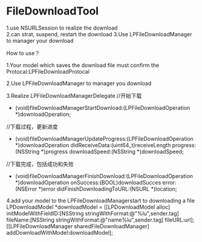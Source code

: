 # FileDownloadTool
1.use NSURLSession to realize the download  
2.can strat, suspend, restart the download
3.Use LPFileDownloadManager to manager your download


How to use？


1.Your model which saves the download file must confirm the Protocal:LPFileDownloadProtocal



2.Use LPFileDownloadManager to manager you download 



3.Realize LPFileDownloadManagerDelegate 
  //开始下载
- (void)fileDownloadManagerStartDownload:(LPFileDownloadOperation *)downloadOperation;

//下载过程，更新进度
- (void)fileDownloadManagerUpdateProgress:(LPFileDownloadOperation *)downloadOperation didReceiveData:(uint64_t)receiveLength progress:(NSString *)progress downloadSpeed:(NSString *)downloadSpeed;

//下载完成，包括成功和失败
- (void)fileDownloadManagerFinishDownload:(LPFileDownloadOperation *)downloadOperation onSuccess:(BOOL)downloadSucces error:(NSError *)error didFinishDownloadingToURL:(NSURL *)location;



4.add your model to the LPFileDownloadManagerstart to downloading a file
    LPDownloadModel <LPFileDownloadProtocal>*downloadModel = [[LPDownloadModel alloc] initModelWithFieldID:[NSString stringWithFormat:@"%lu",sender.tag] fileName:[NSString stringWithFormat:@"name%lu",sender.tag] fileURL:url];
    [[LPFileDownloadManager sharedFileDownloadManager] addDownloadWithModel:downloadModel];
